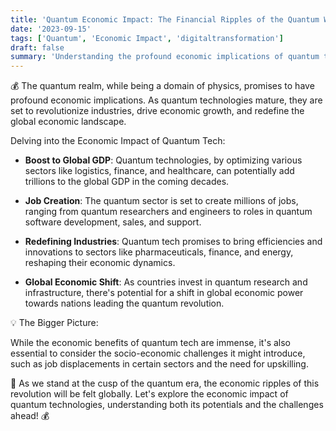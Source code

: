 ```yaml
---
title: 'Quantum Economic Impact: The Financial Ripples of the Quantum Wave 💰'
date: '2023-09-15'
tags: ['Quantum', 'Economic Impact', 'digitaltransformation']
draft: false
summary: 'Understanding the profound economic implications of quantum technologies on industries, economies, and the global landscape!'
---
```


💰 The quantum realm, while being a domain of physics, promises to have profound economic implications. As quantum technologies mature, they are set to revolutionize industries, drive economic growth, and redefine the global economic landscape.

Delving into the Economic Impact of Quantum Tech:

- **Boost to Global GDP**: Quantum technologies, by optimizing various sectors like logistics, finance, and healthcare, can potentially add trillions to the global GDP in the coming decades.

- **Job Creation**: The quantum sector is set to create millions of jobs, ranging from quantum researchers and engineers to roles in quantum software development, sales, and support.

- **Redefining Industries**: Quantum tech promises to bring efficiencies and innovations to sectors like pharmaceuticals, finance, and energy, reshaping their economic dynamics.

- **Global Economic Shift**: As countries invest in quantum research and infrastructure, there's potential for a shift in global economic power towards nations leading the quantum revolution.

💡 The Bigger Picture:

While the economic benefits of quantum tech are immense, it's also essential to consider the socio-economic challenges it might introduce, such as job displacements in certain sectors and the need for upskilling.

🚀 As we stand at the cusp of the quantum era, the economic ripples of this revolution will be felt globally. Let's explore the economic impact of quantum technologies, understanding both its potentials and the challenges ahead! 💰
